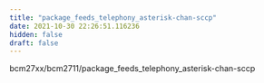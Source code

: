 ```yaml
---
title: "package_feeds_telephony_asterisk-chan-sccp"
date: 2021-10-30 22:26:51.116236
hidden: false
draft: false
---
```


bcm27xx/bcm2711/package_feeds_telephony_asterisk-chan-sccp

